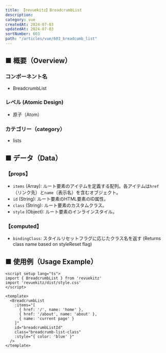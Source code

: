 ```yaml
---
title: 【revuekitz】BreadcrumbList
description:
category: vue
createdAt: 2024-07-03
updatedAt: 2024-07-03
sortNumber: 603
path: "/articles/vue/603_breadcumb_list"
---
```


<nuxt-content-wrapper>

## ■ 概要（Overview）
### コンポーネント名
- BreadcrumbList

### レベル (Atomic Design)
- 原子（Atom）

### カテゴリー（category）
- lists

## ■ データ（Data）

### 【props】
- `items` (Array): ルート要素のアイテムを定義する配列。各アイテムは`href`（リンク先）と`name`（表示名）を含むオブジェクト。
- `id` (String): ルート要素のHTML要素のID属性。
- `class` (String): ルート要素のカスタムクラス。
- `style` (Object): ルート要素のインラインスタイル。

### 【computed】
- `bindingClass`: スタイルリセットフラグに応じたクラス名を返す (Returns class name based on styleReset flag)

## ■ 使用例（Usage Example）

```vue
<script setup lang="ts">
import { BreadcrumbList } from 'revuekitz'
import 'revuekitz/dist/style.css' 
</script>

<template>
  <BreadcrumbList 
    :items="[
      { href: '/', name: 'home' },
      { href: '/about', name: 'about' },
      { name: 'current page' }
    ]" 
    id="breadcrumbListId" 
    class="breadcrumb-list-class" 
    :style="{ color: 'blue' }" 
  />
</template>
```

</nuxt-content-wrapper>